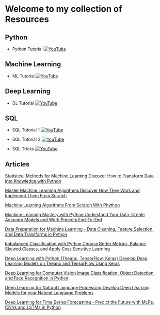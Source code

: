 # Welcome to my collection of Resources

## Python
- Python Tutorial [![YouTube](https://img.shields.io/badge/YouTube-Video-red)](https://youtu.be/ERCMXc8x7mc?feature=shared)


## Machine Learning
- ML Tutorial [![YouTube](https://img.shields.io/badge/YouTube-Video-red)](https://youtu.be/JxgmHe2NyeY?feature=shared)

## Deep Learning
- DL Tutorial [![YouTube](https://img.shields.io/badge/YouTube-Video-red)](https://youtu.be/d2kxUVwWWwU?feature=shared)

## SQL
- SQL Tutorial 1 [![YouTube](https://img.shields.io/badge/YouTube-Video-red)](https://youtu.be/hlGoQC332VM?feature=shared)


- SQL Tutorial 2 [![YouTube](https://img.shields.io/badge/YouTube-Video-red)](https://youtu.be/qlkS-e5ym1w?feature=shared)


- SQL Tricks [![YouTube](https://img.shields.io/badge/YouTube-Video-red)](https://www.youtube.com/@ankitbansal6)

## Articles
[Statistical Methods for Machine Learning Discover How to Transform Data into Knowledge with Python ](https://github.com/Arshapjoy/Resource-Collection/blob/main/Statistical%20Methods%20for%20Machine%20Learning%20Discover%20How%20to%20Transform%20Data%20into%20Knowledge%20with%20Python%20(Jason%20Brownlee).pdf)

[Master Machine Learning Algorithms Discover How They Work and Implement Them From Scratch ](https://github.com/Arshapjoy/Resource-Collection/blob/main/Master%20Machine%20Learning%20Algorithms%20Discover%20How%20They%20Work%20and%20Implement%20Them%20From%20Scratch%20(Jason%20Brownlee).pdf)

[Machine Learning Algorithms From Scratch With Phython](https://github.com/Arshapjoy/Resource-Collection/blob/main/Machine%20Learning%20Algorithms%20From%20Scratch%20With%20Phython%20(Jason%20Brownlee).pdf)

[Machine Learning Mastery with Python Understand Your Data, Create Accurate Models and Work Projects End-To-End](https://github.com/Arshapjoy/Resource-Collection/blob/main/Machine%20Learning%20Mastery%20with%20Python%20Understand%20Your%20Data%2C%20Create%20Accurate%20Models%20and%20Work%20Projects%20End-To-End%20(Jason%20Brownlee).pdf)

[Data Preparation for Machine Learning - Data Cleaning, Feature Selection, and Data Transforms in Python](https://github.com/Arshapjoy/Resource-Collection/blob/main/Data%20Preparation%20for%20Machine%20Learning%20-%20Data%20Cleaning%2C%20Feature%20Selection%2C%20and%20Data%20Transforms%20in%20Python%20(Jason%20Brownlee).pdf)

[Imbalanced Classification with Python Choose Better Metrics, Balance Skewed Classes, and Apply Cost-Sensitive Learning](https://github.com/Arshapjoy/Resource-Collection/blob/main/Imbalanced%20Classification%20with%20Python%20Choose%20Better%20Metrics%2C%20Balance%20Skewed%20Classes%2C%20and%20Apply%20Cost-Sensitive%20Learning%20(Jason%20Brownlee).pdf)

[Deep Learning with Python (Theano, TensorFlow, Keras) Develop Deep Learning Models on Theano and TensorFlow Using Keras](https://github.com/Arshapjoy/Resource-Collection/blob/main/Deep%20Learning%20with%20Python%20(Theano%2C%20TensorFlow%2C%20Keras)%20Develop%20Deep%20Learning%20Models%20on%20Theano%20and%20TensorFlow%20Using%20Keras%20(Jason%20Brownlee).pdf)

[Deep Learning for Computer Vision Image Classification, Object Detection, and Face Recognition in Python](https://github.com/Arshapjoy/Resource-Collection/blob/main/Deep%20Learning%20for%20Computer%20Vision%20Image%20Classification%2C%20Object%20Detection%2C%20and%20Face%20Recognition%20in%20Python%20(Jason%20Brownlee).pdf)

[Deep Learning for Natural Language Processing Develop Deep Learning Models for your Natural Language Problems](https://github.com/Arshapjoy/Resource-Collection/blob/main/Deep%20Learning%20for%20Natural%20Language%20Processing%20Develop%20Deep%20Learning%20Models%20for%20your%20Natural%20Language%20Problems%20(Jason%20Brownlee).pdf)

[Deep Learning for Time Series Forecasting - Predict the Future with MLPs, CNNs and LSTMs in Python](https://github.com/Arshapjoy/Resource-Collection/blob/main/Deep%20Learning%20for%20Time%20Series%20Forecasting%20-%20Predict%20the%20Future%20with%20MLPs%2C%20CNNs%20and%20LSTMs%20in%20Python%20(Jason%20Brownlee).pdf)




